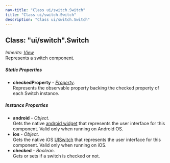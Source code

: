 ```yaml
---
nav-title: "Class ui/switch.Switch"
title: "Class ui/switch.Switch"
description: "Class ui/switch.Switch"
---
```

## Class: "ui/switch".Switch  
_Inherits:_ [_View_](../../ui/core/view/View.md)  
Represents a switch component.

##### Static Properties
 - **checkedProperty** - [_Property_](../../ui/core/dependency-observable/Property.md).    
  Represents the observable property backing the checked property of each Switch instance.

##### Instance Properties
 - **android** - _Object_.    
  Gets the native [android widget](http://developer.android.com/reference/android/widget/Switch.html) that represents the user interface for this component. Valid only when running on Android OS.
 - **ios** - _Object_.    
  Gets the native iOS [UISwitch](https://developer.apple.com/library/ios/documentation/UIKit/Reference/UISwitch_Class/) that represents the user interface for this component. Valid only when running on iOS.
 - **checked** - _Boolean_.    
  Gets or sets if a switch is checked or not.